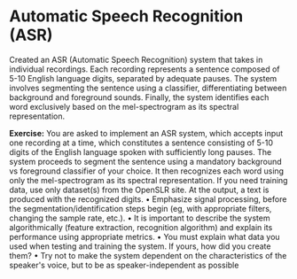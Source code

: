 # Automatic Speech Recognition (ASR)
Created an ASR (Automatic Speech Recognition) system that takes in individual recordings. Each recording represents a sentence composed of 5-10 English language digits, separated by adequate pauses. The system involves segmenting the sentence using a classifier, differentiating between background and foreground sounds. Finally, the system identifies each word exclusively based on the mel-spectrogram as its spectral representation.

**Exercise:**
You are asked to implement an ASR system, which accepts input one recording at a time, which constitutes a sentence consisting of 5-10 digits of the English language spoken with sufficiently long pauses.
The system proceeds to segment the sentence using a mandatory background vs foreground classifier of your choice.
It then recognizes each word using only the mel-spectrogram as its spectral representation. If you need training data, use only dataset(s) from the OpenSLR site.
At the output, a text is produced with the recognized digits. • Emphasize signal processing, before the segmentation/identification steps begin (eg, with appropriate filters, changing the sample rate, etc.). • It is important to describe the system algorithmically (feature extraction, recognition algorithm) and explain its performance using appropriate metrics. 
• You must explain what data you used when testing and training the system. If yours, how did you create them?
• Try not to make the system dependent on the characteristics of the speaker's voice, but to be as speaker-independent as possible
